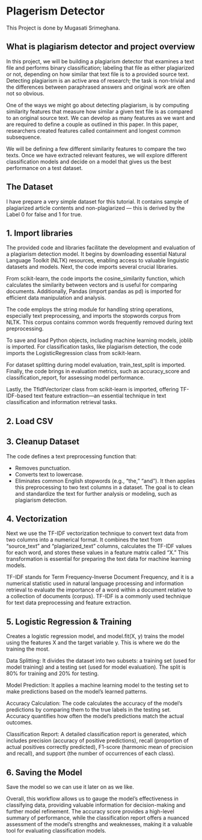 # Plagerism Detector
This Project is done by Mugasati Srimeghana.

## What is plagiarism detector and project overview

In this project, we will be building a plagiarism detector that examines a text file and performs binary classification; labeling that file as either plagiarized or not, depending on how similar that text file is to a provided source text. Detecting plagiarism is an active area of research; the task is non-trivial and the differences between paraphrased answers and original work are often not so obvious.

One of the ways we might go about detecting plagiarism, is by computing similarity features that measure how similar a given text file is as compared to an original source text. We can develop as many features as we want and are required to define a couple as outlined in this paper. In this paper, researchers created features called containment and longest common subsequence.

We will be defining a few different similarity features to compare the two texts. Once we have extracted relevant features, we will explore different classification models and decide on a model that gives us the best performance on a test dataset.

## The Dataset

I have prepare a very simple dataset for this tutorial. It contains sample of plagiarized article contents and non-plagiarized — this is derived by the Label 0 for false and 1 for true.

## 1. Import libraries

The provided code and libraries facilitate the development and evaluation of a plagiarism detection model. It begins by downloading essential Natural Language Toolkit (NLTK) resources, enabling access to valuable linguistic datasets and models. Next, the code imports several crucial libraries.

From scikit-learn, the code imports the cosine_similarity function, which calculates the similarity between vectors and is useful for comparing documents. Additionally, Pandas (import pandas as pd) is imported for efficient data manipulation and analysis.

The code employs the string module for handling string operations, especially text preprocessing, and imports the stopwords corpus from NLTK. This corpus contains common words frequently removed during text preprocessing.

To save and load Python objects, including machine learning models, joblib is imported. For classification tasks, like plagiarism detection, the code imports the LogisticRegression class from scikit-learn.

For dataset splitting during model evaluation, train_test_split is imported. Finally, the code brings in evaluation metrics, such as accuracy_score and classification_report, for assessing model performance.

Lastly, the TfidfVectorizer class from scikit-learn is imported, offering TF-IDF-based text feature extraction—an essential technique in text classification and information retrieval tasks.

## 2. Load CSV

## 3. Cleanup Dataset

The code defines a text preprocessing function that:
- Removes punctuation.
- Converts text to lowercase.
- Eliminates common English stopwords (e.g., “the,” “and”).
It then applies this preprocessing to two text columns in a dataset. The goal is to clean and standardize the text for further analysis or modeling, such as plagiarism detection.

## 4. Vectorization

Next we use the TF-IDF vectorization technique to convert text data from two columns into a numerical format. It combines the text from “source_text” and “plagiarized_text” columns, calculates the TF-IDF values for each word, and stores these values in a feature matrix called “X.” This transformation is essential for preparing the text data for machine learning models.

TF-IDF stands for Term Frequency-Inverse Document Frequency, and it is a numerical statistic used in natural language processing and information retrieval to evaluate the importance of a word within a document relative to a collection of documents (corpus). TF-IDF is a commonly used technique for text data preprocessing and feature extraction.  

## 5. Logistic Regression & Training

Creates a logistic regression model, and model.fit(X, y) trains the model using the features X and the target variable y. This is where we do the training the most.

Data Splitting: It divides the dataset into two subsets: a training set (used for model training) and a testing set (used for model evaluation). The split is 80% for training and 20% for testing.

Model Prediction: It applies a machine learning model to the testing set to make predictions based on the model’s learned patterns.

Accuracy Calculation: The code calculates the accuracy of the model’s predictions by comparing them to the true labels in the testing set. Accuracy quantifies how often the model’s predictions match the actual outcomes.

Classification Report: A detailed classification report is generated, which includes precision (accuracy of positive predictions), recall (proportion of actual positives correctly predicted), F1-score (harmonic mean of precision and recall), and support (the number of occurrences of each class).

## 6. Saving the Model

Save the model so we can use it later on as we like.

Overall, this workflow allows us to gauge the model’s effectiveness in classifying data, providing valuable information for decision-making and further model refinement. The accuracy score provides a high-level summary of performance, while the classification report offers a nuanced assessment of the model’s strengths and weaknesses, making it a valuable tool for evaluating classification models.



